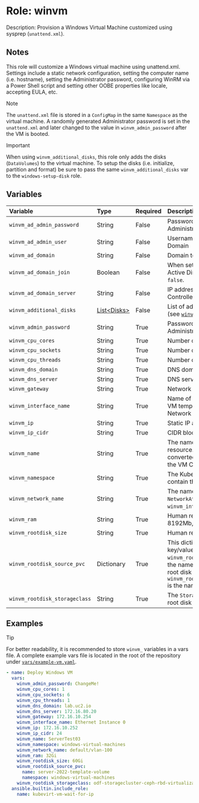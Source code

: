 # Role: winvm

Description: Provision a Windows Virtual Machine customized using sysprep (`unattend.xml`).

## Notes

This role will customize a Windows virtual machine using unattend.xml. Settings include a static network configuration, setting the computer name (i.e. hostname), setting the Administrator password, configuring WinRM via a Power Shell script and setting other OOBE properties like locale, accepting EULA, etc.

> [!NOTE]
> The `unattend.xml` file is stored in a `ConfigMap` in the same `Namespace` as the virtual machine. A randomly generated Administrator password is set in the `unattend.xml` and later changed to the value in `winvm_admin_password` after the VM is booted.

> [!IMPORTANT]  
> When using `winvm_additional_disks`, this role only adds the disks (`DataVolumes`) to the virtual machine. To setup the disks (i.e. initialize, partition and format) be sure to pass the same `winvm_additional_disks` var to the `windows-setup-disk` role.

## Variables

|Variable|Type|Required|Description|
|:---|:---|:---|:---|
|`winvm_ad_admin_password`|String|False|Password for Active Directory Administrator account|
|`winvm_ad_admin_user`|String|False|Username used to join the VM to the Domain|
|`winvm_ad_domain`|String|False|Domain to join|
|`winvm_ad_domain_join`|Boolean|False|When set to `true`, join the VM with Active Directory Domain. Default is `false`.|
|`winvm_ad_domain_server`|String|False|IP address or hostname of a Domain Controller|
|`winvm_additional_disks`|[List\<Disks\>](https://github.com/nasx/ocp-virt-windows/blob/main/roles/windows-setup-disks/README.md#custom-types)|False|List of additional disks to add to VM (see [`winvm-setup-disks`](https://github.com/nasx/ocp-virt-windows/tree/main/roles/windows-setup-disks) for details)|
|`winvm_admin_password`|String|True|Password to set for the local Administrator account|
|`winvm_cpu_cores`|String|True|Number of cores to set for the VM|
|`winvm_cpu_sockets`|String|True|Number of sockets to set for the VM|
|`winvm_cpu_threads`|String|True|Number of threads to set for the VM|
|`winvm_dns_domain`|String|True|DNS domain to set for the VM|
|`winvm_dns_server`|String|True|DNS server to set for the VM|
|`winvm_gateway`|String|True|Network gateway|
|`winvm_interface_name`|String|True|Name of the network interface in the VM template disk as seen from Network Connections|
|`winvm_ip`|String|True|Static IP address to assign the VM|
|`winvm_ip_cidr`|String|True|CIDR block used for static ip address|
|`winvm_name`|String|True|The name of the `VirtualMachine` resource. This string will be converted to uppercase and become the VM Computer Name|
|`winvm_namespace`|String|True|The Kubernetes `Namespace` that should contain the `VirtualMachine` resource|
|`winvm_network_name`|String|True|The name of the `NetworkAttachmentDefinition` that `winvm_interface_name` will connect to|
|`winvm_ram`|String|True|Human readible RAM size (e.g. 8192Mb, 24Gi)|
|`winvm_rootdisk_size`|String|True|Human readible disk size (e.g. 100Gi)|
|`winvm_rootdisk_source_pvc`|Dictionary|True|This dictionary should contain two key/value pairs, `winvm_rootdisk_source_pvc.name` is the name of the PVC containing the root disk we are cloning and `winvm_rootdisk_source_pvc.namespace` is the namespace containing the PVC|
|`winvm_rootdisk_storageclass`|String|True|The `StorageClass` to use for the VM root disk|

## Examples

> [!TIP]
> For better readability, it is recommended to store `winvm_` variables in a vars file. A complete example vars file is located in the root of the repository under [`vars/example-vm.yaml`](https://github.com/nasx/ocp-virt-windows/blob/main/vars/example-vm.yaml).

```yaml
- name: Deploy Windows VM
  vars:
    winvm_admin_password: ChangeMe!
    winvm_cpu_cores: 1
    winvm_cpu_sockets: 6
    winvm_cpu_threads: 1
    winvm_dns_domain: lab.uc2.io
    winvm_dns_server: 172.16.80.20
    winvm_gateway: 172.16.10.254
    winvm_interface_name: Ethernet Instance 0
    winvm_ip: 172.16.10.252
    winvm_ip_cidr: 24
    winvm_name: ServerTest03
    winvm_namespace: windows-virtual-machines
    winvm_network_name: default/vlan-100
    winvm_ram: 32Gi
    winvm_rootdisk_size: 60Gi
    winvm_rootdisk_source_pvc:
      name: server-2022-template-volume
      namespace: windows-virtual-machines
    winvm_rootdisk_storageclass: odf-storagecluster-ceph-rbd-virtualization
  ansible.builtin.include_role:
    name: kubevirt-vm-wait-for-ip
```